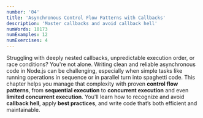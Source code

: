```yaml
---
number: '04'
title: 'Asynchronous Control Flow Patterns with Callbacks'
description: 'Master callbacks and avoid callback hell'
numWords: 10173
numExamples: 12
numExercises: 4
---
```


Struggling with deeply nested callbacks, unpredictable execution order, or race
conditions? You're not alone. Writing clean and reliable asynchronous code in
Node.js can be challenging, especially when simple tasks like running operations
in sequence or in parallel turn into spaghetti code. This chapter helps you
manage that complexity with proven **control flow patterns**, from **sequential
execution** to **concurrent execution** and even **limited concurrent
execution**. You'll learn how to recognize and avoid **callback hell**, apply
**best practices**, and write code that’s both efficient and maintainable.
